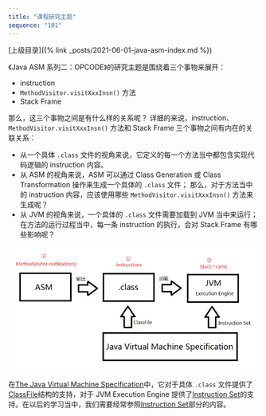 ```yaml
---
title: "课程研究主题"
sequence: "101"
---
```



[上级目录]({% link _posts/2021-06-01-java-asm-index.md %})


《Java ASM 系列二：OPCODE》的研究主题是围绕着三个事物来展开：

- instruction
- `MethodVisitor.visitXxxInsn()` 方法
- Stack Frame

那么，这三个事物之间是有什么样的关系呢？
详细的来说，instruction、`MethodVisitor.visitXxxInsn()` 方法和 Stack Frame 三个事物之间有内在的关联关系：

- 从一个具体 `.class` 文件的视角来说，它定义的每一个方法当中都包含实现代码逻辑的 instruction 内容。
- 从 ASM 的视角来说，ASM 可以通过 Class Generation 或 Class Transformation 操作来生成一个具体的 `.class` 文件；
  那么，对于方法当中的 instruction 内容，应该使用哪些 `MethodVisitor.visitXxxInsn()` 方法来生成呢？
- 从 JVM 的视角来说，一个具体的 `.class` 文件需要加载到 JVM 当中来运行；
  在方法的运行过程当中，每一条 instruction 的执行，会对 Stack Frame 有哪些影响呢？

![instruction-visitXxxInsn-StackFrame](/assets/images/java/asm/instruction-visitxxxinsn-stack-frame.png)

在[The Java Virtual Machine Specification](https://docs.oracle.com/javase/specs/jvms/se8/html/index.html)中，它对于具体 `.class` 文件提供了[ClassFile](https://docs.oracle.com/javase/specs/jvms/se8/html/jvms-4.html)结构的支持，对于 JVM Execution Engine 提供了[Instruction Set](https://docs.oracle.com/javase/specs/jvms/se8/html/jvms-6.html)的支持。在以后的学习当中，我们需要经常参照[Instruction Set](https://docs.oracle.com/javase/specs/jvms/se8/html/jvms-6.html)部分的内容。

